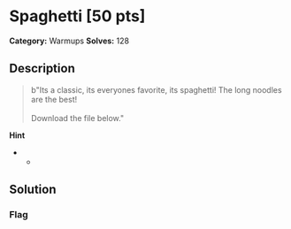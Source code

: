 # Spaghetti [50 pts]

**Category:** Warmups
**Solves:** 128

## Description
>b"Its a classic, its everyones favorite, its spaghetti! The long noodles are the best! <br><br>Download the file below."

**Hint**
* -

## Solution

### Flag

